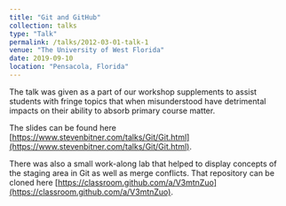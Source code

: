 ```yaml
---
title: "Git and GitHub"
collection: talks
type: "Talk"
permalink: /talks/2012-03-01-talk-1
venue: "The University of West Florida"
date: 2019-09-10
location: "Pensacola, Florida"
---
```



The talk was given as a part of our workshop supplements to assist students with fringe topics that when misunderstood have detrimental impacts on their ability to absorb primary course matter.

The slides can be found here [https://www.stevenbitner.com/talks/Git/Git.html](https://www.stevenbitner.com/talks/Git/Git.html).

There was also a small work-along lab that helped to display concepts of the staging area in Git as well as merge conflicts.
That repository can be cloned here [https://classroom.github.com/a/V3mtnZuo](https://classroom.github.com/a/V3mtnZuo).
